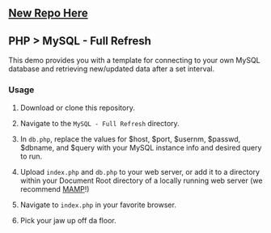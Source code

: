 ## [New Repo Here](https://github.com/zingchart-demos/php-mysql-refresh)


## PHP > MySQL - Full Refresh

This demo provides you with a template for connecting to your own MySQL database and retrieving new/updated data after a set interval.

### Usage
1. Download or clone this repository.

2. Navigate to the `MySQL - Full Refresh` directory.

3. In `db.php`, replace the values for $host, $port, $usernm, $passwd, $dbname, and $query with your MySQL instance info and desired query to run.

4. Upload `index.php` and `db.php` to your web server, or add it to a directory within your Document Root directory of a locally running web server (we recommend [MAMP](http://mamp.info)!)

5. Navigate to `index.php` in your favorite browser.

6. Pick your jaw up off da floor.
